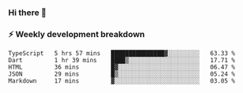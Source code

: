 ### Hi there 👋

### ⚡ Weekly development breakdown
<!--START_SECTION:waka-->
```text
TypeScript   5 hrs 57 mins   ███████████████▓░░░░░░░░░   63.33 % 
Dart         1 hr 39 mins    ████▒░░░░░░░░░░░░░░░░░░░░   17.71 % 
HTML         36 mins         █▓░░░░░░░░░░░░░░░░░░░░░░░   06.47 % 
JSON         29 mins         █▒░░░░░░░░░░░░░░░░░░░░░░░   05.24 % 
Markdown     17 mins         ▓░░░░░░░░░░░░░░░░░░░░░░░░   03.05 % 
```
<!--END_SECTION:waka-->
<!--
**MarceloWis/MarceloWis** is a ✨ _special_ ✨ repository because its `README.md` (this file) appears on your GitHub profile.

Here are some ideas to get you started:

- 🔭 I’m currently working on ...
- 🌱 I’m currently learning ...
- 👯 I’m looking to collaborate on ...
- 🤔 I’m looking for help with ...
- 💬 Ask me about ...
- 📫 How to reach me: ...
- 😄 Pronouns: ...
- ⚡ Fun fact: ...
-->
